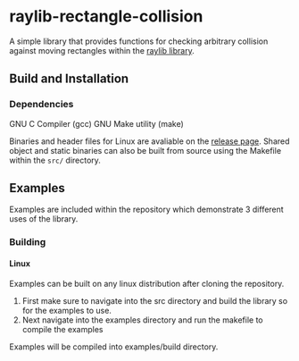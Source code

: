 # raylib-rectangle-collision
A simple library that provides functions for checking arbitrary collision against moving rectangles within the [raylib library](https://github.com/raysan5/raylib).

## Build and Installation 

### Dependencies

GNU C Compiler (gcc) 
GNU Make utility (make)

Binaries and header files for Linux are avaliable on the [release page](https://github.com/seang04/raylib-swept-aabb-collision/releases). 
Shared object and static binaries can also be built from source using the Makefile within the `src/` directory.

## Examples
Examples are included within the repository which demonstrate 3 different uses of the library. 

### Building
#### Linux
Examples can be built on any linux distribution after cloning the repository. 

1. First make sure to navigate into the src directory and build the library so for the examples to use. 
2. Next navigate into the examples directory and run the makefile to compile the examples

Examples will be compiled into examples/build directory. 
